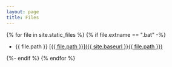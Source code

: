 ```yaml
---
layout: page
title: Files
---
```


<section>
  {% for file in site.static_files %}
    {% if file.extname == ".bat" -%}
      <ul>
        <li> {{ file.path }} <a href="https://raw.githubusercontent.com/ericsuarez/ericsuarez.github.io/main{ file.path }}">  [{{ file.path }}]({{ site.baseurl }}{{ file.path }}) </a></li>
      </ul>
    {%- endif %}
  {% endfor %}
</section>